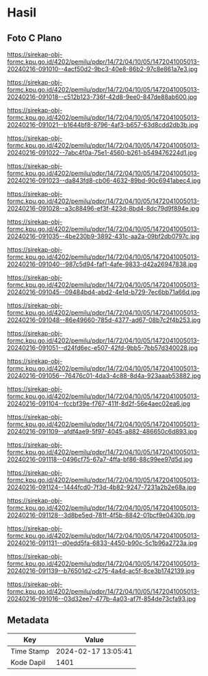 # Hasil

## Foto C Plano

https://sirekap-obj-formc.kpu.go.id/4202/pemilu/pdpr/14/72/04/10/05/1472041005013-20240216-091010--4acf50d2-9bc3-40e8-86b2-97c8e861a7e3.jpg

https://sirekap-obj-formc.kpu.go.id/4202/pemilu/pdpr/14/72/04/10/05/1472041005013-20240216-091018--c512b123-736f-42d8-9ee0-847de88ab600.jpg

https://sirekap-obj-formc.kpu.go.id/4202/pemilu/pdpr/14/72/04/10/05/1472041005013-20240216-091021--b1644bf8-8796-4af3-b657-63d8cdd2db3b.jpg

https://sirekap-obj-formc.kpu.go.id/4202/pemilu/pdpr/14/72/04/10/05/1472041005013-20240216-091022--7abc4f0a-75e1-4560-b261-b549476224d1.jpg

https://sirekap-obj-formc.kpu.go.id/4202/pemilu/pdpr/14/72/04/10/05/1472041005013-20240216-091023--da843fd8-cb06-4632-89bd-90c6941abec4.jpg

https://sirekap-obj-formc.kpu.go.id/4202/pemilu/pdpr/14/72/04/10/05/1472041005013-20240216-091028--a3c88496-ef3f-423d-8bd4-8dc79d9f894e.jpg

https://sirekap-obj-formc.kpu.go.id/4202/pemilu/pdpr/14/72/04/10/05/1472041005013-20240216-091035--4be230b9-3892-431c-aa2a-09bf2db0797c.jpg

https://sirekap-obj-formc.kpu.go.id/4202/pemilu/pdpr/14/72/04/10/05/1472041005013-20240216-091040--987c5d94-faf1-4afe-9833-d42a26947838.jpg

https://sirekap-obj-formc.kpu.go.id/4202/pemilu/pdpr/14/72/04/10/05/1472041005013-20240216-091045--09484bd4-abd2-4e1d-b729-7ec6bb71a66d.jpg

https://sirekap-obj-formc.kpu.go.id/4202/pemilu/pdpr/14/72/04/10/05/1472041005013-20240216-091048--86e49660-785d-4377-ad67-08b7c2f4b253.jpg

https://sirekap-obj-formc.kpu.go.id/4202/pemilu/pdpr/14/72/04/10/05/1472041005013-20240216-091051--d24fd6ec-e507-42fd-9bb5-7bb57d340028.jpg

https://sirekap-obj-formc.kpu.go.id/4202/pemilu/pdpr/14/72/04/10/05/1472041005013-20240216-091056--76476c01-4da3-4c88-8d4a-923aaab53882.jpg

https://sirekap-obj-formc.kpu.go.id/4202/pemilu/pdpr/14/72/04/10/05/1472041005013-20240216-091104--fccbf39e-f767-411f-8d2f-56e4aec02ea6.jpg

https://sirekap-obj-formc.kpu.go.id/4202/pemilu/pdpr/14/72/04/10/05/1472041005013-20240216-091109--afdf4ae9-5f97-4045-a882-486650c6d893.jpg

https://sirekap-obj-formc.kpu.go.id/4202/pemilu/pdpr/14/72/04/10/05/1472041005013-20240216-091118--0496cf75-67a7-4ffa-bf86-88c99ee97d5d.jpg

https://sirekap-obj-formc.kpu.go.id/4202/pemilu/pdpr/14/72/04/10/05/1472041005013-20240216-091124--1444fcd0-7f3d-4b82-9247-7231a2b2e68a.jpg

https://sirekap-obj-formc.kpu.go.id/4202/pemilu/pdpr/14/72/04/10/05/1472041005013-20240216-091128--3d8be5ed-781f-4f5b-8842-01bcf9e0430b.jpg

https://sirekap-obj-formc.kpu.go.id/4202/pemilu/pdpr/14/72/04/10/05/1472041005013-20240216-091131--d0edd5fa-6833-4450-b90c-5c1b96a2723a.jpg

https://sirekap-obj-formc.kpu.go.id/4202/pemilu/pdpr/14/72/04/10/05/1472041005013-20240216-091139--b76501d2-c275-4a4d-ac5f-8ce3b1742139.jpg

https://sirekap-obj-formc.kpu.go.id/4202/pemilu/pdpr/14/72/04/10/05/1472041005013-20240216-091016--03d32ee7-477b-4a03-af7f-854de73cfa93.jpg


## Metadata

| Key        | Value               |
| ---------- | ------------------- |
| Time Stamp | 2024-02-17 13:05:41 |
| Kode Dapil | 1401                |



